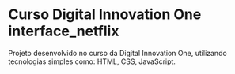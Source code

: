 # Curso Digital Innovation One interface_netflix
Projeto desenvolvido no curso da Digital Innovation One, utilizando tecnologias simples como: HTML, CSS, JavaScript.
